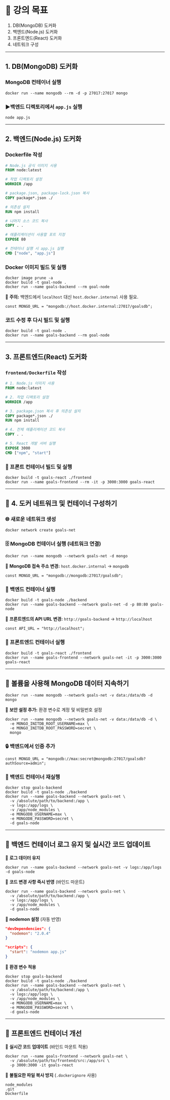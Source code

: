 # 🚀 강의 목표
1. DB(MongoDB) 도커화
2. 백엔드(Node.js) 도커화
3. 프론트엔드(React) 도커화
4. 네트워크 구성

---

## 1. DB(MongoDB) 도커화
### MongoDB 컨테이너 실행
```
docker run --name mongodb --rm -d -p 27017:27017 mongo
```

### ▶백엔드 디렉토리에서 `app.js` 실행
```
node app.js
```

---

## 2. 백엔드(Node.js) 도커화
### Dockerfile 작성
```dockerfile
# Node.js 공식 이미지 사용
FROM node:latest

# 작업 디렉토리 설정
WORKDIR /app

# package.json, package-lock.json 복사
COPY package*.json ./

# 의존성 설치
RUN npm install

# 나머지 소스 코드 복사
COPY . .

# 애플리케이션이 사용할 포트 지정
EXPOSE 80

# 컨테이너 실행 시 app.js 실행
CMD ["node", "app.js"]
```

### Docker 이미지 빌드 및 실행
```
docker image prune -a
docker build -t goal-node .
docker run --name goals-backend --rm goal-node
```

🚨 **주의:** 백엔드에서 `localhost` 대신 `host.docker.internal` 사용 필요.

```
const MONGO_URL = "mongodb://host.docker.internal:27017/goalsdb";
```

### 코드 수정 후 다시 빌드 및 실행
```
docker build -t goal-node .
docker run --name goals-backend --rm goal-node
```

---

## 3. 프론트엔드(React) 도커화
### `frontend/Dockerfile` 작성
```dockerfile
# 1. Node.js 이미지 사용
FROM node:latest

# 2. 작업 디렉토리 설정
WORKDIR /app

# 3. package.json 복사 후 의존성 설치
COPY package*.json ./
RUN npm install

# 4. 전체 애플리케이션 코드 복사
COPY . .

# 5. React 개발 서버 실행
EXPOSE 3000
CMD ["npm", "start"]
```

### 🔨 프론트 컨테이너 빌드 및 실행
```
docker build -t goals-react ./frontend
docker run --name goals-frontend --rm -it -p 3000:3000 goals-react
```

---

## 🔗 4. 도커 네트워크 및 컨테이너 구성하기
### 🌐 새로운 네트워크 생성
```
docker network create goals-net
```

### 🗄️ MongoDB 컨테이너 실행 (네트워크 연결)
```
docker run --name mongodb --network goals-net -d mongo
```

🚨 **MongoDB 접속 주소 변경:** `host.docker.internal` → `mongodb`

```
const MONGO_URL = "mongodb://mongodb:27017/goalsdb";
```

### 🔧 백엔드 컨테이너 실행
```
docker build -t goals-node ./backend
docker run --name goals-backend --network goals-net -d -p 80:80 goals-node
```

🚨 **프론트엔드의 API URL 변경:** `http://goals-backend` → `http://localhost`
```
const API_URL = "http://localhost";
```

### 🎨 프론트엔드 컨테이너 실행
```
docker build -t goals-react ./frontend
docker run --name goals-frontend --network goals-net -it -p 3000:3000 goals-react
```

---

## 💾 볼륨을 사용해 MongoDB 데이터 지속하기
```
docker run --name mongodb --network goals-net -v data:/data/db -d mongo
```

🚨 **보안 설정 추가:** 환경 변수로 계정 및 비밀번호 설정
```
docker run --name mongodb --network goals-net -v data:/data/db -d \
  -e MONGO_INITDB_ROOT_USERNAME=max \
  -e MONGO_INITDB_ROOT_PASSWORD=secret \
  mongo
```

### 🔒 백엔드에서 인증 추가
```
const MONGO_URL = "mongodb://max:secret@mongodb:27017/goalsdb?authSource=admin";
```

### 🔄 백엔드 컨테이너 재실행
```
docker stop goals-backend
docker build -t goals-node ./backend
docker run --name goals-backend --network goals-net \
  -v /absolute/path/to/backend:/app \
  -v logs:/app/logs \
  -v /app/node_modules \
  -e MONGODB_USERNAME=max \
  -e MONGODB_PASSWORD=secret \
  -d goals-node
```

---

## 📜 백엔드 컨테이너 로그 유지 및 실시간 코드 업데이트
🚨 **로그 데이터 유지**
```
docker run --name goals-backend --network goals-net -v logs:/app/logs -d goals-node
```

🚨 **코드 변경 사항 즉시 반영** (바인드 마운트)
```
docker run --name goals-backend --network goals-net \
  -v /absolute/path/to/backend:/app \
  -v logs:/app/logs \
  -v /app/node_modules \
  -d goals-node
```

🚨 **nodemon 설정** (자동 반영)
```json
"devDependencies": {
  "nodemon": "2.0.4"
}
```
```json
"scripts": {
  "start": "nodemon app.js"
}
```

🚨 **환경 변수 적용**
```
docker stop goals-backend
docker build -t goals-node ./backend
docker run --name goals-backend --network goals-net \
  -v /absolute/path/to/backend:/app \
  -v logs:/app/logs \
  -v /app/node_modules \
  -e MONGODB_USERNAME=max \
  -e MONGODB_PASSWORD=secret \
  -d goals-node
```

---

## 🎨 프론트엔드 컨테이너 개선
🚨 **실시간 코드 업데이트** (바인드 마운트 적용)
```
docker run --name goals-frontend --network goals-net \
  -v /absolute/path/to/frontend/src:/app/src \
  -p 3000:3000 -it goals-react
```

🚨 **불필요한 파일 복사 방지** (`.dockerignore` 사용)
```
node_modules
.git
Dockerfile
```